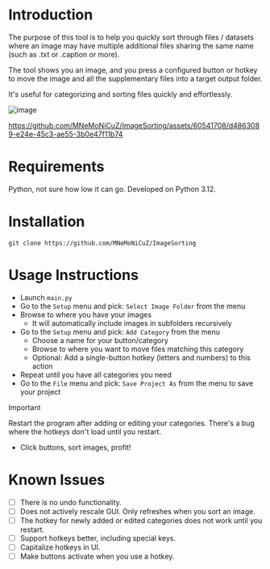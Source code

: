# Introduction
The purpose of this tool is to help you quickly sort through files / datasets where an image may have multiple additional files sharing the same name (such as .txt or .caption or more).

The tool shows you an image, and you press a configured button or hotkey to move the image and all the supplementary files into a target output folder.

It's useful for categorizing and sorting files quickly and effortlessly.

![image](https://github.com/MNeMoNiCuZ/ImageSorting/assets/60541708/2a834a38-05ba-493c-b885-9f72905bae04)

https://github.com/MNeMoNiCuZ/ImageSorting/assets/60541708/d4863089-e24e-45c3-ae55-3b0e47f11b74

# Requirements
Python, not sure how low it can go. Developed on Python 3.12.

# Installation
`git clone https://github.com/MNeMoNiCuZ/ImageSorting`

# Usage Instructions
- Launch `main.py`
- Go to the `Setup` menu and pick: `Select Image Folder` from the menu
- Browse to where you have your images
  - It will automatically include images in subfolders recursively
- Go to the `Setup` menu and pick: `Add Category` from the menu
  - Choose a name for your button/category
  - Browse to where you want to move files matching this category
  - Optional: Add a single-button hotkey (letters and numbers) to this action
- Repeat until you have all categories you need
- Go to the `File` menu and pick: `Save Project As` from the menu to save your project
> [!IMPORTANT]
> Restart the program after adding or editing your categories. There's a bug where the hotkeys don't load until you restart.

- Click buttons, sort images, profit!


# Known Issues
- [ ]   There is no undo functionality.
- [ ]   Does not actively rescale GUI. Only refreshes when you sort an image.
- [ ]   The hotkey for newly added or edited categories does not work until you restart.
- [ ]   Support hotkeys better, including special keys.
- [ ]   Capitalize hotkeys in UI.
- [ ]   Make buttons activate when you use a hotkey.
